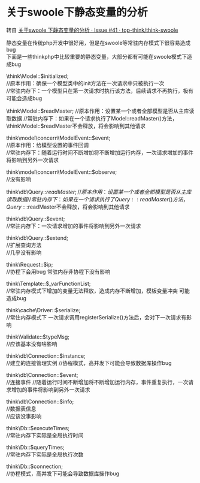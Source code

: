 # 关于swoole下静态变量的分析 

转自  [关于swoole 下静态变量的分析 · Issue #41 · top-think/think-swoole](https://github.com/top-think/think-swoole/issues/41)


静态变量在传统php开发中很好用，但是在swoole等常驻内存模式下很容易造成bug  
下面是一些thinkphp中比较重要的静态变量，大部分都有可能在swoole模式下造成bug

\think\Model::$initialized;  
//原本作用：确保一个模型类中的init方法在一次请求中只被执行一次  
//常驻内存下：一个模型只在第一次请求时执行该方法，后续请求不再执行，极有可能会造成bug

\think\Model::$readMaster;  
//原本作用：设置某一个或者全部模型是否从主库读取数据  
//常驻内存下：如果在一个请求执行了Model::readMaster()方法，\think\Model::$readMaster不会释放，将会影响到其他请求


think\model\concern\ModelEvent::$event;  
//原本作用：给模型设置的事件回调  
//常驻内存下：随着运行时间不断增加将不断增加运行内存，一次请求增加的事件将影响到另外一次请求


think\model\concern\ModelEvent::$observe;  
//没有影响

think\db\Query::$readMaster;  
//原本作用：设置某一个或者全部模型是否从主库读取数据  
//常驻内存下：如果在一个请求执行了Query::readMaster()方法，Query::$readMaster不会释放，将会影响到其他请求

think\db\Query::$event;  
//常驻内存下：一次请求增加的事件将影响到另外一次请求

think\db\Query::$extend;  
//扩展查询方法  
//几乎没有影响 

think\Request::$ip;  
//协程下会用bug 常驻内存非协程下没有影响  

think\Template::$_varFunctionList;  
//常驻内存模式下增加的变量无法释放，造成内存不断增加，模板变量冲突 可能造成bug

think\cache\Driver::$serialize;  
//常住内存模式下 一次请求调用registerSerialize()方法后，会对下一次请求有影响

think\Validate::$typeMsg;  
//应该基本没有啥影响

think\db\Connection::$instance;  
//建立的连接管理实例
//协程模式，高并发下可能会导致数据库操作bug

think\db\Connection::$event;  
//连接事件
//随着运行时间不断增加将不断增加运行内存，事件重复执行，一次请求增加的事件将影响到另外一次请求

think\db\Connection::$info;  
//数据表信息  
//应该没事影响   

think\Db::$executeTimes;  
//常驻内存下实际是全局执行时间

think\Db::$queryTimes;  
//常驻内存下实际是全局执行次数

think\Db::$connection;  
//协程模式，高并发下可能会导致数据库操作bug  

